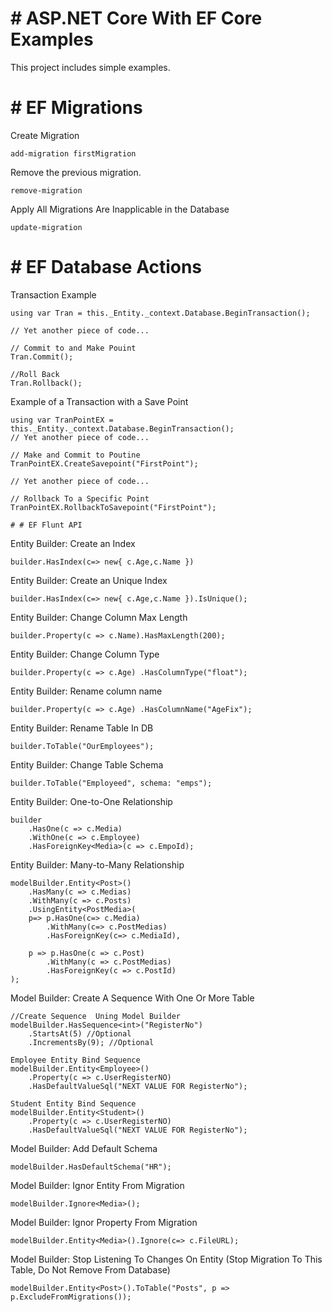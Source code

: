 
# # ASP.NET Core With EF Core Examples

This project includes simple examples.
# # EF Migrations
Create Migration 
```
add-migration firstMigration
```
Remove the previous migration.
```
remove-migration
```
Apply All Migrations Are Inapplicable in the Database
```
update-migration
```
# # EF Database Actions

Transaction Example
```
using var Tran = this._Entity._context.Database.BeginTransaction();
    
// Yet another piece of code...
   
// Commit to and Make Pouint
Tran.Commit();
   
//Roll Back 
Tran.Rollback();
```
Example of a Transaction with a Save Point
```
using var TranPointEX = this._Entity._context.Database.BeginTransaction();
// Yet another piece of code...
   
// Make and Commit to Poutine
TranPointEX.CreateSavepoint("FirstPoint");
   
// Yet another piece of code...
   
// Rollback To a Specific Point
TranPointEX.RollbackToSavepoint("FirstPoint");

# # EF Flunt API
```
Entity Builder: Create an Index
```
builder.HasIndex(c=> new{ c.Age,c.Name })
```

Entity Builder: Create an Unique Index  
```
builder.HasIndex(c=> new{ c.Age,c.Name }).IsUnique();
```

Entity Builder: Change Column Max Length 
```
builder.Property(c => c.Name).HasMaxLength(200);
```

Entity Builder: Change Column Type 
```
builder.Property(c => c.Age) .HasColumnType("float");
```

Entity Builder: Rename column name
```
builder.Property(c => c.Age) .HasColumnName("AgeFix");
```

Entity Builder: Rename Table In DB 
```
builder.ToTable("OurEmployees");
```

Entity Builder: Change Table Schema
```
builder.ToTable("Employeed", schema: "emps");
```

Entity Builder: One-to-One Relationship
```
builder
    .HasOne(c => c.Media)
    .WithOne(c => c.Employee)
    .HasForeignKey<Media>(c => c.EmpoId);
```

Entity Builder: Many-to-Many Relationship
```
modelBuilder.Entity<Post>()
    .HasMany(c => c.Medias)
    .WithMany(c => c.Posts)
    .UsingEntity<PostMedia>(
    p=> p.HasOne(c=> c.Media)
        .WithMany(c=> c.PostMedias)
        .HasForeignKey(c=> c.MediaId),

    p => p.HasOne(c => c.Post)
        .WithMany(c => c.PostMedias)
        .HasForeignKey(c => c.PostId)
);
```

Model Builder: Create A Sequence With One Or More Table
```
//Create Sequence  Uning Model Builder
modelBuilder.HasSequence<int>("RegisterNo")
    .StartsAt(5) //Optional
    .IncrementsBy(9); //Optional

Employee Entity Bind Sequence
modelBuilder.Entity<Employee>()
    .Property(c => c.UserRegisterNO)
    .HasDefaultValueSql("NEXT VALUE FOR RegisterNo");

Student Entity Bind Sequence
modelBuilder.Entity<Student>()
    .Property(c => c.UserRegisterNO)
    .HasDefaultValueSql("NEXT VALUE FOR RegisterNo");
```

Model Builder: Add Default Schema
```
modelBuilder.HasDefaultSchema("HR");
```

Model Builder: Ignor Entity From Migration 
```
modelBuilder.Ignore<Media>();
```

Model Builder: Ignor Property From Migration
```
modelBuilder.Entity<Media>().Ignore(c=> c.FileURL);
```

Model Builder: Stop Listening To Changes On Entity (Stop Migration To This Table, Do Not Remove From Database)
```
modelBuilder.Entity<Post>().ToTable("Posts", p => p.ExcludeFromMigrations());
```

